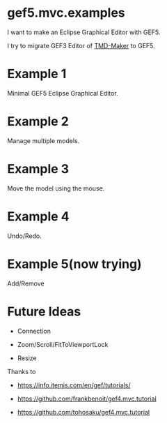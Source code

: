# gef5.mvc.examples
I want to make an Eclipse Graphical Editor with GEF5.

I try to migrate GEF3 Editor of [TMD-Maker](https://github.com/tmdmaker/tmdmaker) to GEF5.

Example 1
=========

Minimal GEF5 Eclipse Graphical Editor.

Example 2
=========

Manage multiple models.

Example 3
=========

Move the model using the mouse.

Example 4
=========
Undo/Redo.

Example 5(now trying)
=========

Add/Remove

Future Ideas
==========

* Connection

* Zoom/Scroll/FitToViewportLock

* Resize

Thanks to

- https://info.itemis.com/en/gef/tutorials/

- https://github.com/frankbenoit/gef4.mvc.tutorial

- https://github.com/tohosaku/gef4.mvc.tutorial
